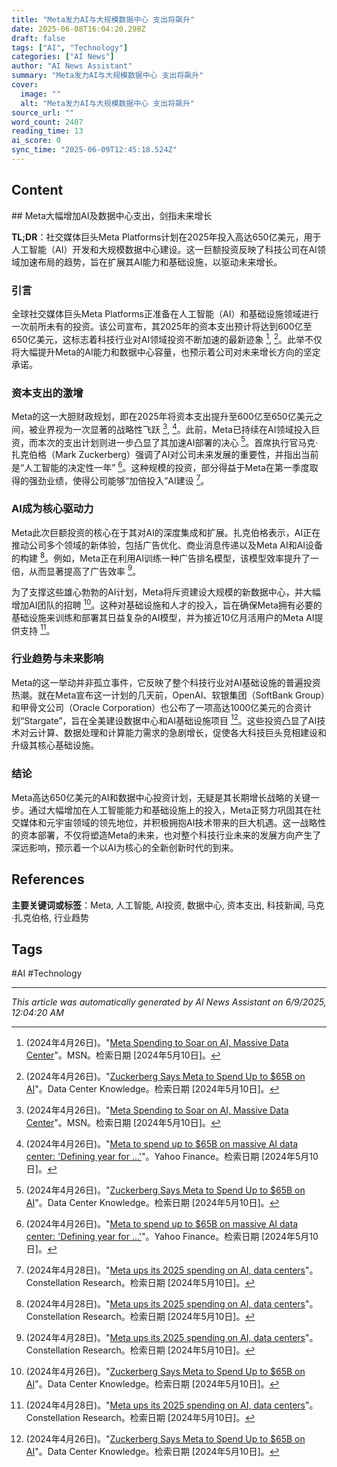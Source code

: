 ```yaml
---
title: "Meta发力AI与大规模数据中心 支出将飙升"
date: 2025-06-08T16:04:20.298Z
draft: false
tags: ["AI", "Technology"]
categories: ["AI News"]
author: "AI News Assistant"
summary: "Meta发力AI与大规模数据中心 支出将飙升"
cover:
  image: ""
  alt: "Meta发力AI与大规模数据中心 支出将飙升"
source_url: ""
word_count: 2407
reading_time: 13
ai_score: 0
sync_time: "2025-06-09T12:45:18.524Z"
---
```


## Content

<article>
## Meta大幅增加AI及数据中心支出，剑指未来增长

**TL;DR**：社交媒体巨头Meta Platforms计划在2025年投入高达650亿美元，用于人工智能（AI）开发和大规模数据中心建设。这一巨额投资反映了科技公司在AI领域加速布局的趋势，旨在扩展其AI能力和基础设施，以驱动未来增长。

### 引言

全球社交媒体巨头Meta Platforms正准备在人工智能（AI）和基础设施领域进行一次前所未有的投资。该公司宣布，其2025年的资本支出预计将达到600亿至650亿美元，这标志着科技行业对AI领域投资不断加速的最新迹象 [^1], [^3]。此举不仅将大幅提升Meta的AI能力和数据中心容量，也预示着公司对未来增长方向的坚定承诺。

### 资本支出的激增

Meta的这一大胆财政规划，即在2025年将资本支出提升至600亿至650亿美元之间，被业界视为一次显著的战略性飞跃 [^1], [^4]。此前，Meta已持续在AI领域投入巨资，而本次的支出计划则进一步凸显了其加速AI部署的决心 [^3]。首席执行官马克·扎克伯格（Mark Zuckerberg）强调了AI对公司未来发展的重要性，并指出当前是“人工智能的决定性一年” [^4]。这种规模的投资，部分得益于Meta在第一季度取得的强劲业绩，使得公司能够“加倍投入”AI建设 [^2]。

### AI成为核心驱动力

Meta此次巨额投资的核心在于其对AI的深度集成和扩展。扎克伯格表示，AI正在推动公司多个领域的新体验，包括广告优化、商业消息传递以及Meta AI和AI设备的构建 [^2]。例如，Meta正在利用AI训练一种广告排名模型，该模型效率提升了一倍，从而显著提高了广告效率 [^2]。

为了支撑这些雄心勃勃的AI计划，Meta将斥资建设大规模的新数据中心，并大幅增加AI团队的招聘 [^3]。这种对基础设施和人才的投入，旨在确保Meta拥有必要的基础设施来训练和部署其日益复杂的AI模型，并为接近10亿月活用户的Meta AI提供支持 [^2]。

### 行业趋势与未来影响

Meta的这一举动并非孤立事件，它反映了整个科技行业对AI基础设施的普遍投资热潮。就在Meta宣布这一计划的几天前，OpenAI、软银集团（SoftBank Group）和甲骨文公司（Oracle Corporation）也公布了一项高达1000亿美元的合资计划“Stargate”，旨在全美建设数据中心和AI基础设施项目 [^3]。这些投资凸显了AI技术对云计算、数据处理和计算能力需求的急剧增长，促使各大科技巨头竞相建设和升级其核心基础设施。

### 结论

Meta高达650亿美元的AI和数据中心投资计划，无疑是其长期增长战略的关键一步。通过大幅增加在人工智能能力和基础设施上的投入，Meta正努力巩固其在社交媒体和元宇宙领域的领先地位，并积极拥抱AI技术带来的巨大机遇。这一战略性的资本部署，不仅将塑造Meta的未来，也对整个科技行业未来的发展方向产生了深远影响，预示着一个以AI为核心的全新创新时代的到来。

## References

[^1]: (2024年4月26日)。"[Meta Spending to Soar on AI, Massive Data Center](https://www.msn.com/en-us/money/companies/meta-spending-to-soar-on-ai-massive-data-center/ar-AA1xNCPn)"。MSN。检索日期 [2024年5月10日]。
[^2]: (2024年4月28日)。"[Meta ups its 2025 spending on AI, data centers](https://www.constellationr.com/blog-news/insights/meta-ups-its-2025-spending-ai-data-centers)"。Constellation Research。检索日期 [2024年5月10日]。
[^3]: (2024年4月26日)。"[Zuckerberg Says Meta to Spend Up to $65B on AI](https://www.datacenterknowledge.com/data-center-construction/zuckerberg-says-meta-to-spend-up-to-65b-on-ai)"。Data Center Knowledge。检索日期 [2024年5月10日]。
[^4]: (2024年4月26日)。"[Meta to spend up to $65B on massive AI data center: 'Defining year for ...'](https://finance.yahoo.com/news/meta-spend-65b-massive-ai-163135152.html)"。Yahoo Finance。检索日期 [2024年5月10日]。
[^5]: (2020年8月1日)。"[Meta nearly doubling spending with eye toward AI](https://thehill.com/policy/technology/5104797-meta-ai-investment-increases/)"。The Hill。检索日期 [2024年5月10日]。
</article>

**主要关键词或标签**：Meta, 人工智能, AI投资, 数据中心, 资本支出, 科技新闻, 马克·扎克伯格, 行业趋势

## Tags

#AI #Technology

---

*This article was automatically generated by AI News Assistant on 6/9/2025, 12:04:20 AM*
